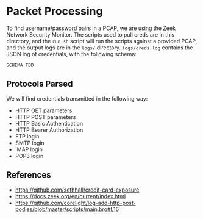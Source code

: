 # Packet Processing

To find username/password pairs in a PCAP, we are using the Zeek Network Security Monitor. The scripts used to pull creds are in this directory, and the `run.sh` script will run the scripts against a provided PCAP, and the output logs are in the `logs/` directory. `logs/creds.log` contains the JSON log of credentials, with the following schema:

```
SCHEMA TBD
```

## Protocols Parsed

We will find credentials transmitted in the following way:

* HTTP GET parameters
* HTTP POST parameters
* HTTP Basic Authentication
* HTTP Bearer Authorization
* FTP login
* SMTP login
* IMAP login
* POP3 login

## References

* https://github.com/sethhall/credit-card-exposure
* https://docs.zeek.org/en/current/index.html
* https://github.com/corelight/log-add-http-post-bodies/blob/master/scripts/main.bro#L16
